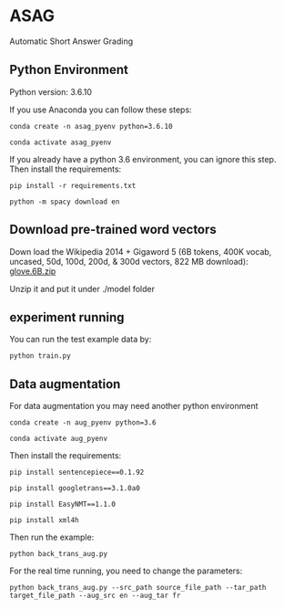 # ASAG
Automatic Short Answer Grading


## Python Environment

Python version: 3.6.10

If you use Anaconda you can follow these steps:

    conda create -n asag_pyenv python=3.6.10 

    conda activate asag_pyenv 

If you already have a python 3.6 environment, you can ignore this step. 
Then install the requirements:

    pip install -r requirements.txt 

    python -m spacy download en

## Download pre-trained word vectors


Down load the Wikipedia 2014 + Gigaword 5 (6B tokens, 400K vocab, uncased, 50d, 100d, 200d, & 300d vectors, 822 MB download): [glove.6B.zip](http://nlp.stanford.edu/data/glove.6B.zip)

Unzip it and put it under ./model folder

## experiment running 

You can run the test example data by: 

    python train.py
    
## Data augmentation 

For data augmentation you may need another python environment

    conda create -n aug_pyenv python=3.6

    conda activate aug_pyenv 

Then install the requirements:
    
    pip install sentencepiece==0.1.92

    pip install googletrans==3.1.0a0
    
    pip install EasyNMT==1.1.0
    
    pip install xml4h
    
Then run the example:
    
    python back_trans_aug.py
    
For the real time running, you need to change the parameters:

    python back_trans_aug.py --src_path source_file_path --tar_path target_file_path --aug_src en --aug_tar fr

